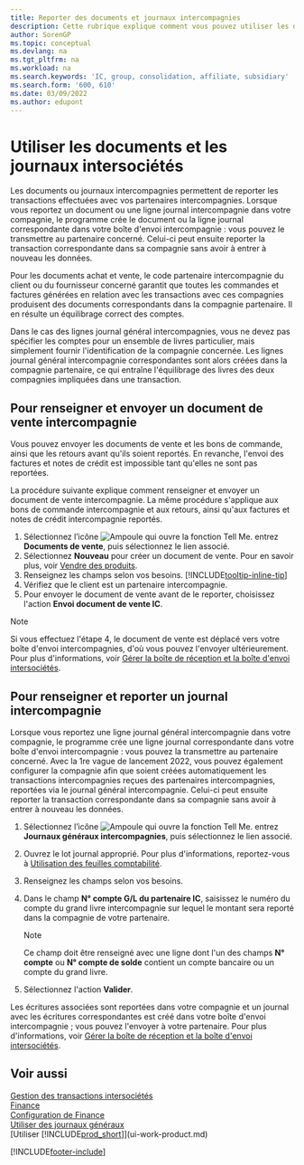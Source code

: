 ```yaml
---
title: Reporter des documents et journaux intercompagnies
description: Cette rubrique explique comment vous pouvez utiliser les documents ou les journaux intersociétés pour reporter les transactions effectuées avec vos partenaires intercompagnies.
author: SorenGP
ms.topic: conceptual
ms.devlang: na
ms.tgt_pltfrm: na
ms.workload: na
ms.search.keywords: 'IC, group, consolidation, affiliate, subsidiary'
ms.search.form: '600, 610'
ms.date: 03/09/2022
ms.author: edupont
---
```

# <a name="work-with-intercompany-documents-and-journals" />Utiliser les documents et les journaux intersociétés
Les documents ou journaux intercompagnies permettent de reporter les transactions effectuées avec vos partenaires intercompagnies. Lorsque vous reportez un document ou une ligne journal intercompagnie dans votre compagnie, le programme crée le document ou la ligne journal correspondante dans votre boîte d'envoi intercompagnie : vous pouvez le transmettre au partenaire concerné. Celui-ci peut ensuite reporter la transaction correspondante dans sa compagnie sans avoir à entrer à nouveau les données.

Pour les documents achat et vente, le code partenaire intercompagnie du client ou du fournisseur concerné garantit que toutes les commandes et factures générées en relation avec les transactions avec ces compagnies produisent des documents correspondants dans la compagnie partenaire. Il en résulte un équilibrage correct des comptes.

Dans le cas des lignes journal général intercompagnies, vous ne devez pas spécifier les comptes pour un ensemble de livres particulier, mais simplement fournir l'identification de la compagnie concernée. Les lignes journal général intercompagnie correspondantes sont alors créées dans la compagnie partenaire, ce qui entraîne l'équilibrage des livres des deux compagnies impliquées dans une transaction.

## <a name="fill-in-and-send-an-intercompany-sales-order" />Pour renseigner et envoyer un document de vente intercompagnie
Vous pouvez envoyer les documents de vente et les bons de commande, ainsi que les retours avant qu'ils soient reportés. En revanche, l'envoi des factures et notes de crédit est impossible tant qu'elles ne sont pas reportées.

La procédure suivante explique comment renseigner et envoyer un document de vente intercompagnie. La même procédure s'applique aux bons de commande intercompagnie et aux retours, ainsi qu'aux factures et notes de crédit intercompagnie reportés.  

1. Sélectionnez l’icône ![Ampoule qui ouvre la fonction Tell Me.](media/ui-search/search_small.png "Dites-moi ce que vous voulez faire") entrez **Documents de vente**, puis sélectionnez le lien associé.  
2. Sélectionnez **Nouveau** pour créer un document de vente. Pour en savoir plus, voir [Vendre des produits](sales-how-sell-products.md).  
3. Renseignez les champs selon vos besoins. [!INCLUDE[tooltip-inline-tip](includes/tooltip-inline-tip_md.md)]
4. Vérifiez que le client est un partenaire intercompagnie.
5. Pour envoyer le document de vente avant de le reporter, choisissez l'action **Envoi document de vente IC**.

> [!NOTE]
> Si vous effectuez l'étape 4, le document de vente est déplacé vers votre boîte d'envoi intercompagnies, d'où vous pouvez l'envoyer ultérieurement. Pour plus d'informations, voir [Gérer la boîte de réception et la boîte d'envoi intersociétés](intercompany-how-manage-intercompany-inbox.md).

## <a name="fill-in-and-post-an-intercompany-journal" />Pour renseigner et reporter un journal intercompagnie

Lorsque vous reportez une ligne journal général intercompagnie dans votre compagnie, le programme crée une ligne journal correspondante dans votre boîte d'envoi intercompagnie : vous pouvez la transmettre au partenaire concerné. Avec la 1re vague de lancement 2022, vous pouvez également configurer la compagnie afin que soient créées automatiquement les transactions intercompagnies reçues des partenaires intercompagnies, reportées via le journal général intercompagnie. Celui-ci peut ensuite reporter la transaction correspondante dans sa compagnie sans avoir à entrer à nouveau les données.

1. Sélectionnez l’icône ![Ampoule qui ouvre la fonction Tell Me.](media/ui-search/search_small.png "Dites-moi ce que vous voulez faire") entrez **Journaux généraux intercompagnies**, puis sélectionnez le lien associé.  
2. Ouvrez le lot journal approprié. Pour plus d'informations, reportez-vous à [Utilisation des feuilles comptabilité](ui-work-general-journals.md).
3. Renseignez les champs selon vos besoins.
4. Dans le champ **N° compte G/L du partenaire IC**, saisissez le numéro du compte du grand livre intercompagnie sur lequel le montant sera reporté dans la compagnie de votre partenaire.

    > [!NOTE]
    > Ce champ doit être renseigné avec une ligne dont l'un des champs **N° compte** ou  **N° compte de solde** contient un compte bancaire ou un compte du grand livre.  
5. Sélectionnez l'action **Valider**.

Les écritures associées sont reportées dans votre compagnie et un journal avec les écritures correspondantes est créé dans votre boîte d'envoi intercompagnie ; vous pouvez l'envoyer à votre partenaire. Pour plus d'informations, voir [Gérer la boîte de réception et la boîte d'envoi intersociétés](intercompany-how-manage-intercompany-inbox.md).

## <a name="see-also" />Voir aussi

[Gestion des transactions intersociétés](intercompany-manage.md)  
[Finance](finance.md)  
[Configuration de Finance](finance-setup-finance.md)  
[Utiliser des journaux généraux](ui-work-general-journals.md)  
[Utiliser [!INCLUDE[prod_short](includes/prod_short.md)]](ui-work-product.md)


[!INCLUDE[footer-include](includes/footer-banner.md)]
